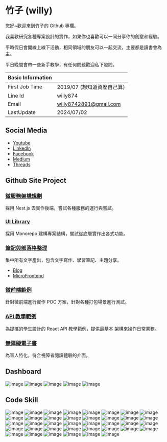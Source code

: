 # 竹子 (willy)

您好~歡迎來到竹子的 Github 專欄。

我喜歡研究各種專案設計的實作，如果你也喜歡可以一同分享你的創意和經驗。

平時假日會開線上線下活動，相同領域的朋友可以一起交流，主要都是讀書會為主。

平日晚間會帶一些新手教學，有任何問題歡迎私下發問。

| Basic Information |                         |
| ----------------- | ----------------------- |
| First Job Time    | 2019/07 (想知道資歷自己算) |
| Line Id           | willy874                |
| Email             | willy8742891@gmail.com  |
| LastUpdate        | 2024/07/02              |

## Social Media

- [Youtube](https://www.youtube.com/@f2e-399/videos)
- [LinkedIn](https://www.linkedin.com/in/willy-shiao-2b0a1617b/)
- [Facebook](https://www.facebook.com/f2eBamboo)
- [Medium](https://medium.com/@willy8742891)
- [Threads](https://www.threads.net/@f2e_willy)

## Github Site Project

### [微服務架構規劃](https://github.com/willy874/cms-ddd-architecture)

採用 Nest.js 去實作後端，嘗試各種服務的運行與嘗試。

### [UI Library](https://github.com/willy874/bam-library)

採用 Monorepo 建構專案結構，嘗試從底層實作出各式功能。

### [筆記與部落格整理](https://github.com/willy874/BambooDiaryBlog)

集中所有文字產出，包含文字寫作、學習筆記、主題分享。

- [Blog](https://github.com/willy874/BambooDiaryBlog/tree/master/Blog)
- [MicroFrontend](https://github.com/willy874/BambooDiaryBlog/tree/master/TopicSharing/MicroFrontend)

### [微前端範例](https://github.com/willy874/poc-micro-frontend)

針對微前端進行實作 POC 方案，針對各種打包場景進行測試。

### [API 教學範例](https://github.com/willy874/react-api-reaction)

為提攜的學生設計的 React API 教學範例，提供最基本 架構來操作日常業務。

### [無障礙電子書](https://github.com/willy874/accessibility-book)

為盲人特化，符合視障者閱讀體驗的介面。

## Dashboard

![image](https://github-profile-summary-cards.vercel.app/api/cards/profile-details?username=willy874&theme=monokai)
![image](https://github-profile-summary-cards.vercel.app/api/cards/repos-per-language?username=willy874&theme=monokai)
![image](https://github-profile-summary-cards.vercel.app/api/cards/most-commit-language?username=willy874&theme=monokai)
![image](https://github-profile-summary-cards.vercel.app/api/cards/stats?username=willy874&theme=monokai)
![image](https://github-profile-summary-cards.vercel.app/api/cards/productive-time?username=willy874&theme=monokai)

## Code Skill

![image](https://img.shields.io/badge/-HTML5-E34F26?style=flat-square&logo=HTML5&logoColor=white)
![image](https://img.shields.io/badge/-Pug-A86454?style=flat-square&logo=Pug&logoColor=white)
![image](https://img.shields.io/badge/-CSS3-1572B6?style=flat-square&logo=CSS3&logoColor=white)
![image](https://img.shields.io/badge/-SASS-CC6699?style=flat-square&logo=SASS&logoColor=white)
![image](https://img.shields.io/badge/-jQuery-0769AD?style=flat-square&logo=jQuery&logoColor=white)
![image](https://img.shields.io/badge/-Git-F05032?style=flat-square&logo=Git&logoColor=white)
![image](https://img.shields.io/badge/-Mithril-000000?style=flat-square&logo=Mithril&logoColor=white)
![image](https://img.shields.io/badge/-Vue.js-4FC08D?style=flat-square&logo=Vue.js&logoColor=white)
![image](https://img.shields.io/badge/-Nuxt-4FC08D?style=flat-square&logo=Nuxt&logoColor=white)
![image](https://img.shields.io/badge/-React-61DAFB?style=flat-square&logo=React&logoColor=black)
![image](https://img.shields.io/badge/-Next.js-000000?style=flat-square&logo=Next.js&logoColor=white)
![image](https://img.shields.io/badge/-Node-339933?style=flat-square&logo=Node&logoColor=white)
![image](https://img.shields.io/badge/-NPM-CB3837?style=flat-square&logo=NPM&logoColor=white)
![image](https://img.shields.io/badge/-Yarn-2C8EBB?style=flat-square&logo=Yarn&logoColor=white)
![image](https://img.shields.io/badge/-PM2-2B037A?style=flat-square&logo=PM2&logoColor=white)
![image](https://img.shields.io/badge/-Webpack-8DD6F9?style=flat-square&logo=Webpack&logoColor=white)
![image](https://img.shields.io/badge/-Rollup-EC4A3F?style=flat-square&logo=Rollup&logoColor=white)
![image](https://img.shields.io/badge/-TypeScript-3178C6?style=flat-square&logo=TypeScript&logoColor=white)
![image](https://img.shields.io/badge/-TailwindCss-38B2AC?style=flat-square&logo=TailwindCss&logoColor=white)
![image](https://img.shields.io/badge/-WindiCSS-38B2AC?style=flat-square&logo=WindiCSS&logoColor=white)
![image](https://img.shields.io/badge/-Bootstrap-7c11f8?style=flat-square&logo=Bootstrap&logoColor=white)
![image](https://img.shields.io/badge/-Cordova-E8E8E8?style=flat-square&logo=Cordova&logoColor=white)
![image](https://img.shields.io/badge/-Docker-2496ED?style=flat-square&logo=Docker&logoColor=white)
![image](https://img.shields.io/badge/-Laravel-FF2D20?style=flat-square&logo=Laravel&logoColor=white)
![image](https://img.shields.io/badge/-GitHub-181717?style=flat-square&logo=GitHub&logoColor=white)
![image](https://img.shields.io/badge/-GitLab-FCA121?style=flat-square&logo=GitLab&logoColor=white)
![image](https://img.shields.io/badge/-Markdown-000000?style=flat-square&logo=Markdown&logoColor=white)
![image](https://img.shields.io/badge/-MySQL-4479A1?style=flat-square&logo=MySQL&logoColor=white)
![image](https://img.shields.io/badge/-ESLint-8080f2?style=flat-square&logo=ESLint&logoColor=white)
![image](https://img.shields.io/badge/-Prettier-F7B93E?style=flat-square&logo=Prettier&logoColor=white)
![image](https://img.shields.io/badge/-Cypress-17202C?style=flat-square&logo=Cypress&logoColor=white)
![image](https://img.shields.io/badge/-Jest-C21325?style=flat-square&logo=Jest&logoColor=white)
![image](https://img.shields.io/badge/-EditorConfig-FEFEFE?style=flat-square&logo=EditorConfig&logoColor=black)
![image](https://img.shields.io/badge/-MaterialDesign-757575?style=flat-square&logo=MaterialDesign&logoColor=white)
![image](https://img.shields.io/badge/-PostCSS-DD3A0A?style=flat-square&logo=PostCSS&logoColor=white)
![image](https://img.shields.io/badge/-Pixi.js-000000?style=flat-square&logo=Pixi.js&logoColor=white)
![image](https://img.shields.io/badge/-Vite-646CFF?style=flat-square&logo=Vite&logoColor=white)
![image](https://img.shields.io/badge/-Vuetify-1867C0?style=flat-square&logo=Vuetify&logoColor=white)
